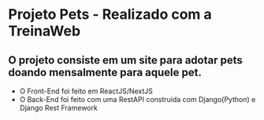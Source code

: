 # Projeto Pets - Realizado com a TreinaWeb
## O projeto consiste em um site para adotar pets doando mensalmente para aquele pet.
 - O Front-End foi feito em ReactJS/NextJS
 - O Back-End foi feito com uma RestAPI construída com Django(Python) e Django Rest Framework
